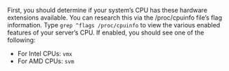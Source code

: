 First, you should determine if your system’s CPU has these hardware extensions available. You can research this via the /proc/cpuinfo file’s flag information. Type
`grep ^flags /proc/cpuinfo` to view the various enabled features of your server’s CPU. If enabled, you should see one of the following:

- For Intel CPUs: `vmx`
- For AMD CPUs: `svm`
